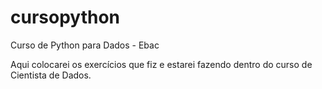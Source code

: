 # cursopython
Curso de Python para Dados - Ebac

Aqui colocarei os exercícios que fiz e estarei fazendo dentro do curso de Cientista de Dados.
